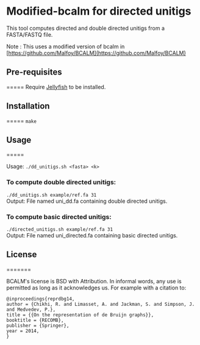 

Modified-bcalm for directed unitigs
=====

This tool computes directed and double directed unitigs from a FASTA/FASTQ file.



Note : This uses a modified version of bcalm in [https://github.com/Malfoy/BCALM](https://github.com/Malfoy/BCALM)

## Pre-requisites
=====
Require [Jellyfish](https://github.com/gmarcais/Jellyfish) to be installed. 

## Installation
=====
`make`


## Usage
=====

Usage: `./dd_unitigs.sh <fasta> <k>`

### To compute double directed unitigs:

`./dd_unitigs.sh example/ref.fa 31`   
Output: File named uni_dd.fa containing double directed unitigs.

### To compute basic directed unitigs:

`./directed_unitigs.sh example/ref.fa 31`   
Output: File named uni_directed.fa containing basic directed unitigs.

## License
=======

BCALM's license is BSD with Attribution. In informal words, any use is permitted as long as it acknowledges us. For example with a citation to:

    @inproceedings{reprdbg14,
    author = {Chikhi, R. and Limasset, A. and Jackman, S. and Simpson, J. and Medvedev, P.},
    title = {{On the representation of de Bruijn graphs}},
    booktitle = {RECOMB},
    publisher = {Springer},
    year = 2014,
    }

